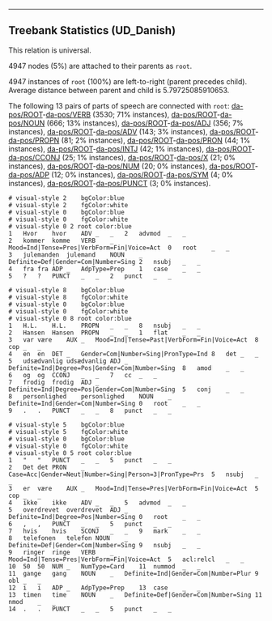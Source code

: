 

--------------------------------------------------------------------------------

## Treebank Statistics (UD_Danish)

This relation is universal.

4947 nodes (5%) are attached to their parents as `root`.

4947 instances of `root` (100%) are left-to-right (parent precedes child).
Average distance between parent and child is 5.79725085910653.

The following 13 pairs of parts of speech are connected with `root`: [da-pos/ROOT]()-[da-pos/VERB]() (3530; 71% instances), [da-pos/ROOT]()-[da-pos/NOUN]() (666; 13% instances), [da-pos/ROOT]()-[da-pos/ADJ]() (356; 7% instances), [da-pos/ROOT]()-[da-pos/ADV]() (143; 3% instances), [da-pos/ROOT]()-[da-pos/PROPN]() (81; 2% instances), [da-pos/ROOT]()-[da-pos/PRON]() (44; 1% instances), [da-pos/ROOT]()-[da-pos/INTJ]() (42; 1% instances), [da-pos/ROOT]()-[da-pos/CCONJ]() (25; 1% instances), [da-pos/ROOT]()-[da-pos/X]() (21; 0% instances), [da-pos/ROOT]()-[da-pos/NUM]() (20; 0% instances), [da-pos/ROOT]()-[da-pos/ADP]() (12; 0% instances), [da-pos/ROOT]()-[da-pos/SYM]() (4; 0% instances), [da-pos/ROOT]()-[da-pos/PUNCT]() (3; 0% instances).


~~~ conllu
# visual-style 2	bgColor:blue
# visual-style 2	fgColor:white
# visual-style 0	bgColor:blue
# visual-style 0	fgColor:white
# visual-style 0 2 root	color:blue
1	Hvor	hvor	ADV	_	_	2	advmod	_	_
2	kommer	komme	VERB	_	Mood=Ind|Tense=Pres|VerbForm=Fin|Voice=Act	0	root	_	_
3	julemanden	julemand	NOUN	_	Definite=Def|Gender=Com|Number=Sing	2	nsubj	_	_
4	fra	fra	ADP	_	AdpType=Prep	1	case	_	_
5	?	?	PUNCT	_	_	2	punct	_	_

~~~


~~~ conllu
# visual-style 8	bgColor:blue
# visual-style 8	fgColor:white
# visual-style 0	bgColor:blue
# visual-style 0	fgColor:white
# visual-style 0 8 root	color:blue
1	H.L.	H.L.	PROPN	_	_	8	nsubj	_	_
2	Hansen	Hansen	PROPN	_	_	1	flat	_	_
3	var	være	AUX	_	Mood=Ind|Tense=Past|VerbForm=Fin|Voice=Act	8	cop	_	_
4	en	en	DET	_	Gender=Com|Number=Sing|PronType=Ind	8	det	_	_
5	udsædvanlig	udsædvanlig	ADJ	_	Definite=Ind|Degree=Pos|Gender=Com|Number=Sing	8	amod	_	_
6	og	og	CCONJ	_	_	7	cc	_	_
7	frodig	frodig	ADJ	_	Definite=Ind|Degree=Pos|Gender=Com|Number=Sing	5	conj	_	_
8	personlighed	personlighed	NOUN	_	Definite=Ind|Gender=Com|Number=Sing	0	root	_	_
9	.	.	PUNCT	_	_	8	punct	_	_

~~~


~~~ conllu
# visual-style 5	bgColor:blue
# visual-style 5	fgColor:white
# visual-style 0	bgColor:blue
# visual-style 0	fgColor:white
# visual-style 0 5 root	color:blue
1	"	"	PUNCT	_	_	5	punct	_	_
2	Det	det	PRON	_	Case=Acc|Gender=Neut|Number=Sing|Person=3|PronType=Prs	5	nsubj	_	_
3	er	være	AUX	_	Mood=Ind|Tense=Pres|VerbForm=Fin|Voice=Act	5	cop	_	_
4	ikke	ikke	ADV	_	_	5	advmod	_	_
5	overdrevet	overdrevet	ADJ	_	Definite=Ind|Degree=Pos|Number=Sing	0	root	_	_
6	,	,	PUNCT	_	_	5	punct	_	_
7	hvis	hvis	SCONJ	_	_	9	mark	_	_
8	telefonen	telefon	NOUN	_	Definite=Def|Gender=Com|Number=Sing	9	nsubj	_	_
9	ringer	ringe	VERB	_	Mood=Ind|Tense=Pres|VerbForm=Fin|Voice=Act	5	acl:relcl	_	_
10	50	50	NUM	_	NumType=Card	11	nummod	_	_
11	gange	gang	NOUN	_	Definite=Ind|Gender=Com|Number=Plur	9	obl	_	_
12	i	i	ADP	_	AdpType=Prep	13	case	_	_
13	timen	time	NOUN	_	Definite=Def|Gender=Com|Number=Sing	11	nmod	_	_
14	.	.	PUNCT	_	_	5	punct	_	_

~~~


